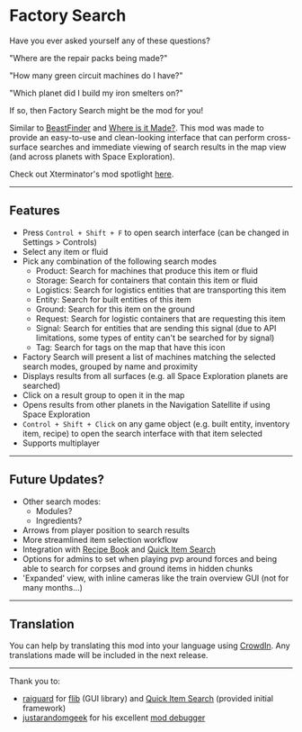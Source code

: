 # Factory Search

Have you ever asked yourself any of these questions?

"Where are the repair packs being made?"

"How many green circuit machines do I have?"

"Which planet did I build my iron smelters on?"

If so, then Factory Search might be the mod for you!

Similar to [BeastFinder](https://mods.factorio.com/mod/BeastFinder) and [Where is it Made?](https://mods.factorio.com/mod/WhereIsItMade). This mod was made to provide an easy-to-use and clean-looking interface that can perform cross-surface searches and immediate viewing of search results in the map view (and across planets with Space Exploration).

Check out Xterminator's mod spotlight [here](https://youtu.be/_60XPAT3uas).

-----
## Features

- Press `Control + Shift + F` to open search interface (can be changed in Settings > Controls)
- Select any item or fluid
- Pick any combination of the following search modes
    - Product: Search for machines that produce this item or fluid
    - Storage: Search for containers that contain this item or fluid
    - Logistics: Search for logistics entities that are transporting this item
    - Entity: Search for built entities of this item
    - Ground: Search for this item on the ground
    - Request: Search for logistic containers that are requesting this item
    - Signal: Search for entities that are sending this signal (due to API limitations, some types of entity can't be searched for by signal)
    - Tag: Search for tags on the map that have this icon
- Factory Search will present a list of machines matching the selected search modes, grouped by name and proximity
- Displays results from all surfaces (e.g. all Space Exploration planets are searched)
- Click on a result group to open it in the map
- Opens results from other planets in the Navigation Satellite if using Space Exploration
- `Control + Shift + Click` on any game object (e.g. built entity, inventory item, recipe) to open the search interface with that item selected
- Supports multiplayer

-----
## Future Updates?

- Other search modes:
    - Modules?
    - Ingredients?
- Arrows from player position to search results
- More streamlined item selection workflow
- Integration with [Recipe Book](https://mods.factorio.com/mod/RecipeBook) and [Quick Item Search](https://mods.factorio.com/mod/QuickItemSearch)
- Options for admins to set when playing pvp around forces and being able to search for corpses and ground items in hidden chunks
- 'Expanded' view, with inline cameras like the train overview GUI (not for many months…)

-----
## Translation

You can help by translating this mod into your language using [CrowdIn](https://crowdin.com/project/factorio-mods-localization). Any translations made will be included in the next release.

-----
Thank you to:

- [raiguard](https://mods.factorio.com/user/raiguard) for [flib](https://mods.factorio.com/mod/flib) (GUI library) and [Quick Item Search](https://mods.factorio.com/mod/QuickItemSearch) (provided initial framework)
- [justarandomgeek](https://mods.factorio.com/user/justarandomgeek) for his excellent [mod debugger](https://github.com/justarandomgeek/vscode-factoriomod-debug)